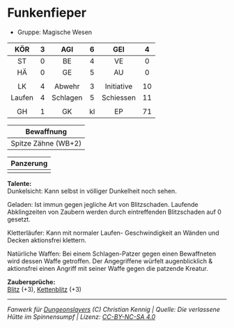 # Funkenfieper  
- Gruppe: Magische Wesen  

| KÖR | 3 | AGI | 6 | GEI | 4 |
| :-: | :-: | :-: | :-: | :-: | :-: |
| ST | 0 | BE | 4 | VE | 0 |
| HÄ | 0 | GE | 5 | AU | 0 |
|  |
| LK | 4 | Abwehr | 3 | Initiative | 10 |
| Laufen | 4 | Schlagen | 5 | Schiessen | 11 |
|  |
| GH | 1 | GK | kl | EP | 71 |

| Bewaffnung |
| --- |
| Spitze Zähne (WB+2) |


| Panzerung |
| --- |
|  |


**Talente:**  
Dunkelsicht: Kann selbst in völliger Dunkelheit noch sehen.

Geladen: Ist immun gegen jegliche Art von Blitzschaden. Laufende Abklingzeiten von Zaubern werden durch eintreffenden Blitzschaden auf 0 gesetzt.

Kletterläufer: Kann mit normaler Laufen- Geschwindigkeit an Wänden und Decken aktionsfrei klettern.

Natürliche Waffen: Bei einem Schlagen-Patzer gegen einen Bewaffneten wird dessen Waffe getroffen. Der Angegriffene würfelt augenblicklich & aktionsfrei einen Angriff mit seiner Waffe gegen die patzende Kreatur.


**Zaubersprüche:**  
[Blitz](/grw/zauber/blitz.md) (+3), [Kettenblitz](/grw/zauber/kettenblitz.md) (+3)




___
*Fanwerk für [Dungeonslayers](https://www.dungeonslayers.net/) (C) Christian Kennig | Quelle: Die verlassene Hütte im Spinnensumpf | Lizenz: [CC-BY-NC-SA 4.0](https://creativecommons.org/licenses/by-nc-sa/4.0/deed.de)*